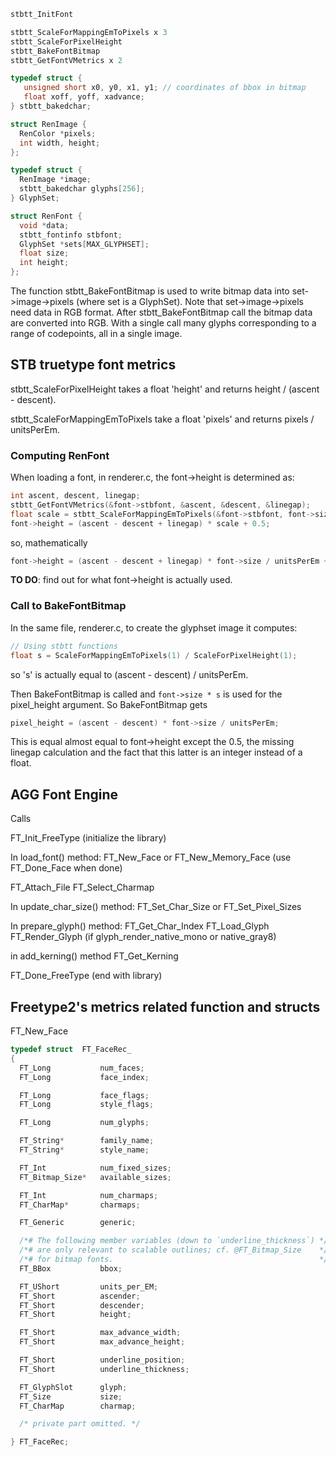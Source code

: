 ```c
stbtt_InitFont

stbtt_ScaleForMappingEmToPixels x 3
stbtt_ScaleForPixelHeight
stbtt_BakeFontBitmap
stbtt_GetFontVMetrics x 2

typedef struct {
   unsigned short x0, y0, x1, y1; // coordinates of bbox in bitmap
   float xoff, yoff, xadvance;
} stbtt_bakedchar;

struct RenImage {
  RenColor *pixels;
  int width, height;
};

typedef struct {
  RenImage *image;
  stbtt_bakedchar glyphs[256];
} GlyphSet;

struct RenFont {
  void *data;
  stbtt_fontinfo stbfont;
  GlyphSet *sets[MAX_GLYPHSET];
  float size;
  int height;
};

```

The function stbtt_BakeFontBitmap is used to write bitmap data into set->image->pixels (where set is a GlyphSet).
Note that set->image->pixels need data in RGB format. After stbtt_BakeFontBitmap call the bitmap data are converted into RGB.
With a single call many glyphs corresponding to a range of codepoints, all in a
single image.

## STB truetype font metrics

stbtt_ScaleForPixelHeight takes a float 'height' and returns height / (ascent - descent).

stbtt_ScaleForMappingEmToPixels take a float 'pixels' and returns pixels / unitsPerEm.

### Computing RenFont

When loading a font, in renderer.c, the font->height is determined as:

```c
int ascent, descent, linegap;
stbtt_GetFontVMetrics(&font->stbfont, &ascent, &descent, &linegap);
float scale = stbtt_ScaleForMappingEmToPixels(&font->stbfont, font->size);
font->height = (ascent - descent + linegap) * scale + 0.5;
```

so, mathematically

```c
font->height = (ascent - descent + linegap) * font->size / unitsPerEm + 0.5;
```

**TO DO**: find out for what font->height is actually used.

### Call to BakeFontBitmap

In the same file, renderer.c, to create the glyphset image it computes:

```c
// Using stbtt functions
float s = ScaleForMappingEmToPixels(1) / ScaleForPixelHeight(1);
```

so 's' is actually equal to (ascent - descent) / unitsPerEm.

Then BakeFontBitmap is called and `font->size * s` is used for the pixel_height argument.
So BakeFontBitmap gets

```c
pixel_height = (ascent - descent) * font->size / unitsPerEm;
```

This is equal almost equal to font->height except the 0.5, the missing linegap calculation
and the fact that this latter is an integer instead of a float.

## AGG Font Engine

Calls

FT_Init_FreeType (initialize the library)

In load_font() method:
FT_New_Face or FT_New_Memory_Face (use FT_Done_Face when done)

FT_Attach_File
FT_Select_Charmap

In update_char_size() method:
FT_Set_Char_Size or FT_Set_Pixel_Sizes

In prepare_glyph() method:
FT_Get_Char_Index
FT_Load_Glyph
FT_Render_Glyph (if glyph_render_native_mono or native_gray8) 

in add_kerning() method
FT_Get_Kerning

FT_Done_FreeType (end with library)

## Freetype2's metrics related function and structs

FT_New_Face

```c
typedef struct  FT_FaceRec_
{
  FT_Long           num_faces;
  FT_Long           face_index;

  FT_Long           face_flags;
  FT_Long           style_flags;

  FT_Long           num_glyphs;

  FT_String*        family_name;
  FT_String*        style_name;

  FT_Int            num_fixed_sizes;
  FT_Bitmap_Size*   available_sizes;

  FT_Int            num_charmaps;
  FT_CharMap*       charmaps;

  FT_Generic        generic;

  /*# The following member variables (down to `underline_thickness`) */
  /*# are only relevant to scalable outlines; cf. @FT_Bitmap_Size    */
  /*# for bitmap fonts.                                              */
  FT_BBox           bbox;

  FT_UShort         units_per_EM;
  FT_Short          ascender;
  FT_Short          descender;
  FT_Short          height;

  FT_Short          max_advance_width;
  FT_Short          max_advance_height;

  FT_Short          underline_position;
  FT_Short          underline_thickness;

  FT_GlyphSlot      glyph;
  FT_Size           size;
  FT_CharMap        charmap;

  /* private part omitted. */

} FT_FaceRec;
```
